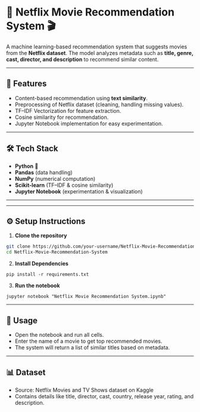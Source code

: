 # 🍿 Netflix Movie Recommendation System 🎬  

A machine learning-based recommendation system that suggests movies from the **Netflix dataset**. The model analyzes metadata such as **title, genre, cast, director, and description** to recommend similar content.  

---

## 🚀 Features  
- Content-based recommendation using **text similarity**.  
- Preprocessing of Netflix dataset (cleaning, handling missing values).  
- TF–IDF Vectorization for feature extraction.  
- Cosine similarity for recommendation.  
- Jupyter Notebook implementation for easy experimentation.  

---

## 🛠️ Tech Stack  
- **Python** 🐍  
- **Pandas** (data handling)  
- **NumPy** (numerical computation)  
- **Scikit-learn** (TF–IDF & cosine similarity)  
- **Jupyter Notebook** (experimentation & visualization)  

---


---

## ⚙️ Setup Instructions  

1. **Clone the repository**  
```bash
git clone https://github.com/your-username/Netflix-Movie-Recommendation-System.git
cd Netflix-Movie-Recommendation-System
 ```
2. **Install Dependencies**
```
pip install -r requirements.txt
```
3. **Run the notebook**
```
jupyter notebook "Netflix Movie Recommendation System.ipynb"
```
---

## 🎯 Usage
- Open the notebook and run all cells.
- Enter the name of a movie to get top recommended movies.
- The system will return a list of similar titles based on metadata.

---
## 📊 Dataset
- Source: Netflix Movies and TV Shows dataset on Kaggle
- Contains details like title, director, cast, country, release year, rating, and description.


